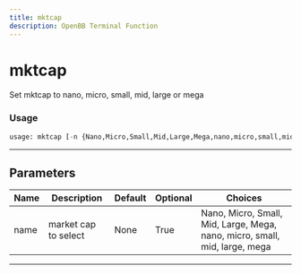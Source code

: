 ```yaml
---
title: mktcap
description: OpenBB Terminal Function
---
```


# mktcap

Set mktcap to nano, micro, small, mid, large or mega

### Usage

```python
usage: mktcap [-n {Nano,Micro,Small,Mid,Large,Mega,nano,micro,small,mid,large,mega}]
```

---

## Parameters

| Name | Description | Default | Optional | Choices |
| ---- | ----------- | ------- | -------- | ------- |
| name | market cap to select | None | True | Nano, Micro, Small, Mid, Large, Mega, nano, micro, small, mid, large, mega |
---

